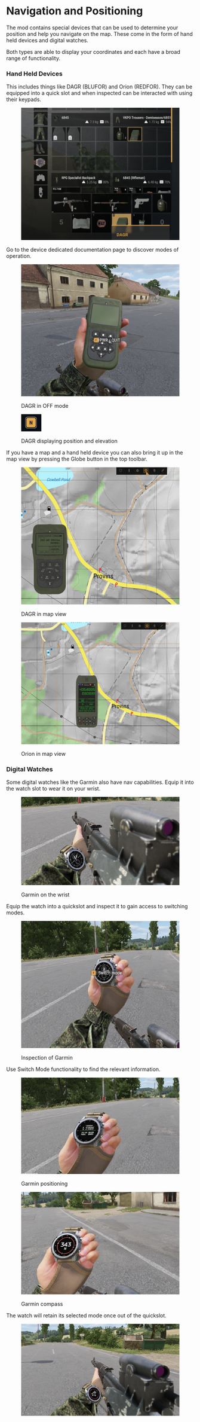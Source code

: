# Navigation and Positioning

The mod contains special devices that can be used to determine your position and help you navigate on the map. These come in the form of hand held devices and digital watches.

Both types are able to display your coordinates and each have a broad range of functionality.

### Hand Held Devices

This includes things like DAGR (BLUFOR) and Orion (REDFOR). They can be equipped into a quick slot and when inspected can be interacted with using their keypads.

<figure><img src="../../../.gitbook/assets/image (3) (1).png" alt=""><figcaption></figcaption></figure>

Go to the device dedicated documentation page to discover modes of operation.

<figure><img src="../../../.gitbook/assets/image (1) (1) (1) (1).png" alt=""><figcaption><p>DAGR in OFF mode</p></figcaption></figure>

<figure><img src="../../../.gitbook/assets/image (2) (1) (1).png" alt=""><figcaption><p>DAGR displaying position and elevation</p></figcaption></figure>

If you have a map and a hand held device you can also bring it up in the map view by pressing the Globe button in the top toolbar.

<figure><img src="../../../.gitbook/assets/image (3) (1) (1).png" alt=""><figcaption><p>DAGR in map view</p></figcaption></figure>

<figure><img src="../../../.gitbook/assets/image (4) (1) (1).png" alt=""><figcaption><p>Orion in map view</p></figcaption></figure>

### Digital Watches

Some digital watches like the Garmin also have nav capabilities. Equip it into the watch slot to wear it on your wrist.

<figure><img src="../../../.gitbook/assets/image (5) (1).png" alt=""><figcaption><p>Garmin on the wrist</p></figcaption></figure>

Equip the watch into a quickslot and inspect it to gain access to switching modes.

<figure><img src="../../../.gitbook/assets/image (6) (1).png" alt=""><figcaption><p>Inspection of Garmin</p></figcaption></figure>

Use Switch Mode functionality to find the relevant information.

<figure><img src="../../../.gitbook/assets/image (7) (1).png" alt=""><figcaption><p>Garmin positioning</p></figcaption></figure>

<figure><img src="../../../.gitbook/assets/image (8) (1).png" alt=""><figcaption><p>Garmin compass</p></figcaption></figure>

The watch will retain its selected mode once out of the quickslot.

<figure><img src="../../../.gitbook/assets/image (9) (1).png" alt=""><figcaption></figcaption></figure>
